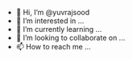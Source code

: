 - 👋 Hi, I’m @yuvrajsood
- 👀 I’m interested in ...
- 🌱 I’m currently learning ...
- 💞️ I’m looking to collaborate on ...
- 📫 How to reach me ...

<!---
yuvrajsood/yuvrajsood is a ✨ special ✨ repository because its `README.md` (this file) appears on your GitHub profile.
You can click the Preview link to take a look at your changes.
--->
